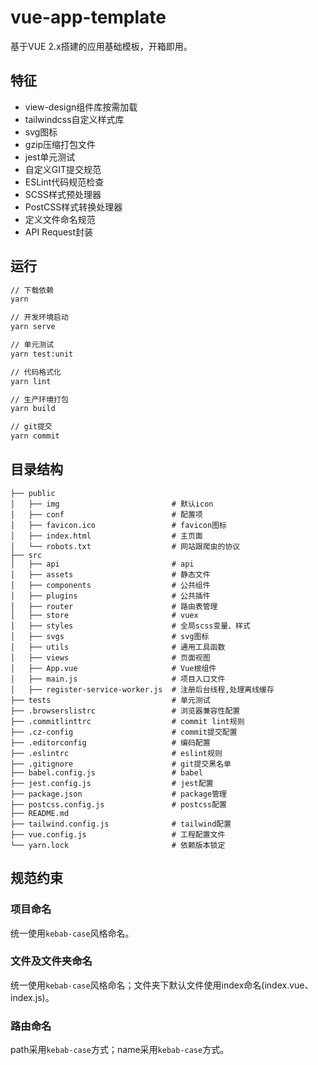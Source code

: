 # vue-app-template

基于VUE 2.x搭建的应用基础模板，开箱即用。
## 特征

- view-design组件库按需加载
- tailwindcss自定义样式库
- svg图标
- gzip压缩打包文件
- jest单元测试
- 自定义GIT提交规范
- ESLint代码规范检查
- SCSS样式预处理器
- PostCSS样式转换处理器
- 定义文件命名规范
- API Request封装

## 运行
```bash
// 下载依赖
yarn

// 开发环境启动
yarn serve

// 单元测试
yarn test:unit

// 代码格式化
yarn lint

// 生产环境打包
yarn build

// git提交
yarn commit
```

## 目录结构


```
├── public
│   ├── img                         # 默认icon
│   ├── conf                        # 配置项
│   ├── favicon.ico                 # favicon图标
│   ├── index.html                  # 主页面
│   └── robots.txt                  # 网站跟爬虫的协议
├── src
│   ├── api                         # api
│   ├── assets                      # 静态文件
│   ├── components                  # 公共组件
│   ├── plugins                     # 公共插件
│   ├── router                      # 路由表管理
│   ├── store                       # vuex
│   ├── styles                      # 全局scss变量、样式
│   ├── svgs                        # svg图标
│   ├── utils                       # 通用工具函数
│   ├── views                       # 页面视图
│   ├── App.vue                     # Vue根组件
│   ├── main.js                     # 项目入口文件
│   ├── register-service-worker.js  # 注册后台线程,处理离线缓存
├── tests                           # 单元测试
├── .browserslistrc                 # 浏览器兼容性配置
├── .commitlinttrc                  # commit lint规则
├── .cz-config                      # commit提交配置
├── .editorconfig                   # 编码配置
├── .eslintrc                       # eslint规则
├── .gitignore                      # git提交黑名单
├── babel.config.js                 # babel
├── jest.config.js                  # jest配置
├── package.json                    # package管理
├── postcss.config.js               # postcss配置
├── README.md
├── tailwind.config.js              # tailwind配置
├── vue.config.js                   # 工程配置文件
└── yarn.lock                       # 依赖版本锁定
```

## 规范约束

### 项目命名
统一使用`kebab-case`风格命名。
### 文件及文件夹命名
统一使用`kebab-case`风格命名；文件夹下默认文件使用index命名(index.vue、index.js)。

### 路由命名
path采用`kebab-case`方式；name采用`kebab-case`方式。

